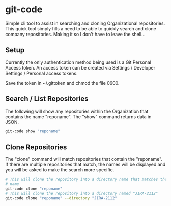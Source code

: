 # git-code

Simple cli tool to assist in searching and cloning Organizational repositories.
This quick tool simply fills a need to be able to quickly search and clone
company repositories.  Making it so I don't have to leave the shell...

## Setup

Currently the only authentication method being used is a Git Personal Access token.
An access token can be created via Settings / Developer Settings / Personal access tokens.

Save the token in ~/.gittoken and chmod the file 0600.

## Search / List Repositories

The following will show any repositories within the Organization that contains
the name "reponame".  The "show" command returns data in JSON.

```bash
git-code show "reponame"
```

## Clone Repositories

The "clone" command will match repositories that contain the "reponame".  If there
are multiple repositories that match, the names will be displayed and you will be
asked to make the search more specific.

```bash
# This will clone the repository into a directory name that matches the repository
# name
git-code clone "reponame"
# This will clone the repository into a directory named "JIRA-2112"
git-code clone "reponame" --directory "JIRA-2112"
```
